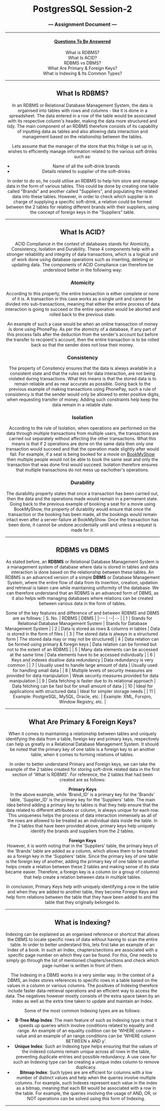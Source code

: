 <div align="center">

# PostgresSQL Session-2        
### — Assignment Document —    

_____________________________________________________________________________________                        

#### <u>Questions To Be Answered</u>  

</div>
<center>

What is RDBMS?                  
What Is ACID?                      
RDBMS vs DBMS?                        
What Are Primary & Foreign Keys?         
What is Indexing & Its Common Types?

<center>      

_____________________________________________________________________________________      

</center>
   
<div align="center">
   
## What Is RDBMS?
</div>

In an RDBMS or Relational Database Management System, the data is organised into tables with rows and columns - like it is done in a spreadsheet. The data entered in a row of the table would be associated with its respective column's header, making the data more structured and tidy. The main component of an RDBMS therefore consists of its capability of inputting data as tables and also allowing data interaction and management based on the relationship between the tables. 


Lets assume that the manager of the store that this fridge is set up in, wishes to efficiently manage information related to the various soft drinks such as:
- Name of all the soft-drink brands
- Details related to supplier of the soft-drinks

In order to do so, he could utilise an RDBMS to help him store and manage data in the form of various tables. This could be done by creating one table called "Brands" and another called "Suppliers", and populating the related data into these tables. However, in order to check which supplier is in charge of supplying a specific soft-drink, a relation could be formed between the 2 tables for relating different brands with their suppliers, using the concept of foreign keys in the "Suppliers" table.

--------
<center>

## What Is ACID?
</center>

ACID Compliance in the context of databases stands for Atomicity, Consistency, Isolation and Durability. These 4 components help with a stronger reliablility and integrity of data transactions, which is a logical unit of work done using database operations such as inserting, deleting or updating data. The components of ACID Compliance can therefore be understood better in the following way:

### Atomicity 
According to this property, the entire transaction is either complete or none of it is. A transaction in this case works as a single unit and cannot be divided into sub-transactions, meaning that either the entire process of data interaction is going to succeed or the entire operation would be aborted and rolled back to the previous state. 

An example of such a case would be when an online transaction of money is done using PhonePay. As per the atomicty of a database, if any part of this process fails after the deduction from the sender's account but before the transfer to recipient's account, then the entire transaction is to be rolled back so that the sender does not lose their money.

### Consistency
The property of Consitency ensures that the data is always available in a consistent state and that the rules set for data interaction, are not being violated during transactions. What this means is that the stored data is to remain reliable and as near accurate as possible. Going back to the previous example of making transactions using PhonePay, such a rule of consistency is that the sender would only be allowed to enter positive digits, when requesting transfer of money. Adding such constraints help keep the data remain in a reliable state. 

### Isolation
According to the rule of Isolation, when operations are performed on the data through multiple transactions from multiple users, the transactions are carried out separately without affecting the other transactions. What this means is that if 2 operations are done on the same data then only one transaction would succeed and that the operation made slightly after would fail. For example, if a seat is being booked for a movie on [BookMyShow](www.bookmyshow.com) then multiple people would not be able to book the same seat and only the transaction that was done first would succeed. Isolation therefore ensures that multiple transactions do not mess up eachother's operations.

### Durability
The durability property states that once a transaction has been carried out, then the data and the operations made would remain in a permanent state. Going back to the previous example of booking a seat for a movie using BookMyShow, the property of durability would ensure that once the transaction or the booking has been made, all the bookings would remain intact even after a server-failure at BookMyShow. Once the transaction has been done, it cannot be undone accidentally until and unless a request is made for it. 

--------

## RDBMS vs DBMS

As stated before, an **RDBMS** or Relational Database Management System is a management system of database where data is stored in tables and data interaction is done based on the relationship between these tables. An RDBMS is an advanced version of a simple **DBMS** or Database Management System, where the entire flow of data from its insertion, creation, updation and retrieval is taken care while maintaining uniformity of the database. We can therefore understand that an RDBMS is an advanced form of DBMS, as it also helps with managing databases where relations can be created between various data in the form of tables. 
  
Some of the key features and difference of and between RDBMS and DBMS are as follows:
| S. No. | RDBMS | DBMS |
|--- | --| -- |
| 1 | Stands for Relational Database Management System | Stands for Database Management System | 
| 2 | Data is stored as rows & columns in tables | Data is stored in the form of files |
| 3 | The stored data is always in a structured form | The stored data may or may not be structured|
| 4 | Data relation can be formed using primary & foregin keys | Data relation can be formed but not to the extent of an RDBMS |
| 5 | Many data elements can be accessed at the same time | Data elements have to be accessed individually |
| 6 | Keys and indexes disallow data redundancy | Data redundancy is very common |
| 7 | Usually used to handle large amount of data | Usually used for handling small data |
| 8 | Multiple levels of security measures are provided for data manipulation | Weak security measures provided for data manipulation |
| 9 | Data fetching is faster due to its relational approach | Data fetching can be fast but for small amount of data |
| 10 | Ideal for applications with structured data | Ideal for simpler storage needs |
| 11 | Example: PostgreSQL, MySQL, Oracle, etc. | Example: XML, Forxpro, Window Registry, etc. |

--------

## What Are Primary & Foreign Keys?
When it comes to maintaining a relationship between tables and uniquely identifying the data from a table, foreign key and primary keys, respectively can help us greatly in a Relational Database Management System. It should be noted that the primary key of one table is a foreign key to an another table, when it comes to forming relations of tables.

In order to better understand Primary and Foreign keys, we can take the example of the 2 tables created for storing soft-drink related data in the first section of 'What Is RDBMS'. For reference, the 2 tables that had been created are as follows:

**Primary Keys**       
In the above example, while 'Brand_ID' is a primary key for the 'Brands' table, 'Supplier_ID' is the primary key for the 'Suppliers' table. The main idea behind adding a primary key to tables is that they help ensure that the data related to different attributes or column, is always unique for each row. This uniqueness helps the process of data interaction immensely as all of the rows are allowed to be treated as an individual data inside the table. In the 2 tables that have been provided above, primary keys help uniquely identify the brands and suppliers from the 2 tables. 

**Foreign Keys**          
However, it is worth noting that in the 'Suppliers' table, the primary keys of the 'Brands' table are added as a column, which allows them to be treated as a foreign key in the 'Suppliers' table. Since the primary key of one table is the foreign key of another, adding the primary key of one table to another helps create a relation between these 2 tables and making sense of its data became easier. Therefore, a foreign key is a column (or a group of columns) that help create a relation between data in multiple tables. 

In conclusion, Primary Keys help with uniquely identifying a row in the table and when they are added to another table, they become Foreign Keys and help form relations between the table that they have been added to and the table that they originally belonged to.

--------
## What is Indexing?
Indexing can be explained as an organised reference or shortcut that allows the DBMS to locate specific rows of data without having to scan the entire table. In order to better understand this, lets first take an example of an Index of a book. In such an Index, chapters/sections are associated with a specific page number on which they can be found. For this, One needs to simply go through the list of mentioned chapters/sections and check which page number is written in front of them.

The Indexing in a DBMS works in a very similar way. In the context of a DBMS, an Index stores references to specific rows in a table based on the values in a column or various columns. The positives of Indexing therefore include faster data-retrieval operations and an efficient way to access the data. The negatives however mostly consists of the extra space taken by an index as well as the extra time taken to update and maintain an Index.

Some of the most common Indexing types are as follows:
- **B-Tree Map Index**: The main feature of such as Indexing type is that it speeds up queries which involve conditions related to equality and range. An example of an equality codition can be 'WHERE column = value and an example of an range conditions can be 'WHERE column BETWEEN x AND y'.
- **Unique Index**: Such an Indexing type helps ensuring that the values of the indexed columns remain unique across all rows in the table, preventing duplicate entries and possible redundancy. A use case for such an Indexing type can be creating a unique index column to remove duplicacy.
- **Bitmap Index**: Such types are are efficient for columns with a low number of distinct values and help when the queries involve multiple columns. For example, such Indexes represent each value in the index as a bitmap, meaning that each Bit would be associated with a row in the table. For example, the queries involving the usage of AND, OR, or NOT operations can be solved using this form of Indexing.
--------
